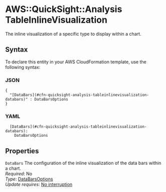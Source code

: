 # AWS::QuickSight::Analysis TableInlineVisualization<a name="aws-properties-quicksight-analysis-tableinlinevisualization"></a>

The inline visualization of a specific type to display within a chart\.

## Syntax<a name="aws-properties-quicksight-analysis-tableinlinevisualization-syntax"></a>

To declare this entity in your AWS CloudFormation template, use the following syntax:

### JSON<a name="aws-properties-quicksight-analysis-tableinlinevisualization-syntax.json"></a>

```
{
  "[DataBars](#cfn-quicksight-analysis-tableinlinevisualization-databars)" : DataBarsOptions
}
```

### YAML<a name="aws-properties-quicksight-analysis-tableinlinevisualization-syntax.yaml"></a>

```
  [DataBars](#cfn-quicksight-analysis-tableinlinevisualization-databars): 
    DataBarsOptions
```

## Properties<a name="aws-properties-quicksight-analysis-tableinlinevisualization-properties"></a>

`DataBars`  <a name="cfn-quicksight-analysis-tableinlinevisualization-databars"></a>
The configuration of the inline visualization of the data bars within a chart\.  
*Required*: No  
*Type*: [DataBarsOptions](aws-properties-quicksight-analysis-databarsoptions.md)  
*Update requires*: [No interruption](https://docs.aws.amazon.com/AWSCloudFormation/latest/UserGuide/using-cfn-updating-stacks-update-behaviors.html#update-no-interrupt)